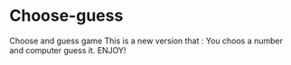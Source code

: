 # Choose-guess
Choose and guess game
This is a new version that :
You choos a number and computer guess it.
ENJOY!
